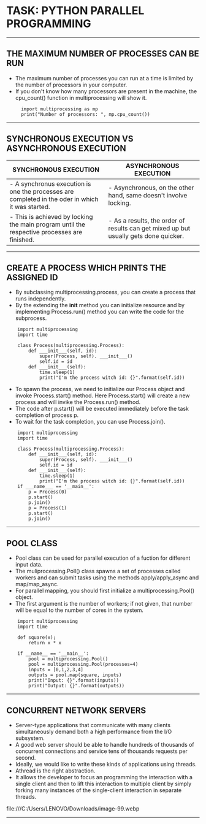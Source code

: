 # TASK: PYTHON PARALLEL PROGRAMMING #

-----------------------------------------------------------------------------------------------------------------------
## THE MAXIMUM NUMBER OF PROCESSES CAN BE RUN ##

- The maximum number of processes you can run at a time is limited by the number of processors in your computer.
- If you don't know how many processors are present in the machine, the cpu_count() function in multiprocessing will show it.
  ```
    import multiprocessing as mp
    print("Number of processors: ", mp.cpu_count())
  ```
------------------------------------------------------------------------------------------------------------------------
## SYNCHRONOUS EXECUTION VS ASYNCHRONOUS EXECUTION ##
|        SYNCHRONOUS EXECUTION          |       ASYNCHRONOUS EXECUTION           |
| ------------------------------------- | -------------------------------------- |
| - A synchronus execution is one the processes are completed in the oder in which it was started. | - Asynchronous, on the other hand, same doesn't involve locking. | 
| - This is achieved by locking the main program until the respective processes are finished. | - As a results, the order of results can get mixed up but usually gets done quicker. |
 
------------------------------------------------------------------------------------------------------------------------
## CREATE A PROCESS WHICH PRINTS THE ASSIGNED ID ##

- By subclassing multiprocessing.process, you can create a process that runs independently.
- By the extending the __init__ method you can initialize resource and by implementing Process.run() method you can write the code for the subprocess.
```
    import multiprocessing
    import time

    class Process(multiprocessing.Process):
        def ___init___(self, id):
            super(Process, self). ___init___()
            self.id = id
        def ___init___(self):
            time.sleep(1)
            print("I'm the process witch id: {}".format(self.id))
```
- To spawn the process, we need to initialize our Process object and invoke Process.start() method. Here Process.start() will create a new process and will invike the Process.run() method.
- The code after p.start() will be executed immediately before the task completion of process p.
- To wait for the task completion, you can use Process.join().
```
    import multiprocessing
    import time

    class Process(multiprocessing.Process):
        def ___init___(self, id):
            super(Process, self). ___init___()
            self.id = id
        def ___init___(self):
            time.sleep(1)
            print("I'm the process witch id: {}".format(self.id))
    if ___name___ == '__main__':
        p = Process(0)
        p.start()
        p.join()
        p = Process(1)
        p.start()
        p.join()
```
-----------------------------------------------------------------------------------------------------------------------------
## POOL CLASS ##

- Pool class can be used for parallel execution of a fuction for different input data.
- The muliprocessing.Poll() class spawns a set of processes called workers and can submit tasks using the methods apply/apply_async and map/map_async.
- For parallel mapping, you should first initialize a multiprocessing.Pool() object.
- The first argument is the number of workers; if not given, that number will be equal to the number of cores in the system.
```
    import multiprocessing
    import time

    def square(x);
        return x * x

    if __name__ == '__main__':
        pool = multiprocessing.Pool()
        pool = multiprocessing.Pool(processes=4)
        inputs = [0,1,2,3,4]
        outputs = pool.map(square, inputs)
        print("Input: {}".format(inputs))
        print("Output: {}".format(outputs))
```
-----------------------------------------------------------------------------------------------------------------------------
## CONCURRENT NETWORK SERVERS ##

- Server-type applications that communicate with many clients simultaneously demand both a high performance from the I/O subsystem.
- A good web server should be able to handle hundreds of thousands of concurrent connections and service tens of thousands requests per second.
- Ideally, we would like to write these kinds of applications using threads.
- Athread is the right abstraction.
- It allows the developer to focus an programming the interaction with a single client and then to lift this interaction to multiple client by simply forking many instances of the single-client interaction in separate threads.

file:///C:/Users/LENOVO/Downloads/image-99.webp

-----------------------------------------------------------------------------------------------------------------------------
